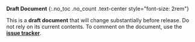 <div id="draft-legend" class="alert alert-danger" markdown="1">

**Draft Document**
{:.no_toc .no_count .text-center style="font-size: 2rem"}

This is a **draft document** that will change substantially before release. Do
not rely on its current contents. To comment on the document, use the
**[issue tracker]**.

[issue tracker]: https://github.com/AOMediaCodec/av1-FilmGrain/issues
[project homepage]: https://github.com/AOMediaCodec/av1-FilmGrain#readme

</div>
